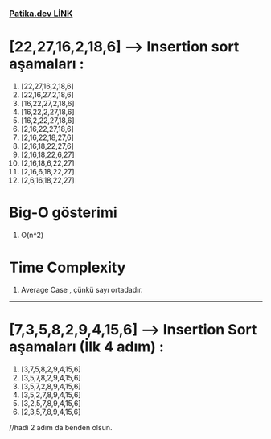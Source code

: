### [Patika.dev LİNK](https://app.patika.dev/gezgo)

# [22,27,16,2,18,6] --> Insertion sort aşamaları :

1. [22,27,16,2,18,6]
2. [22,16,27,2,18,6]
3. [16,22,27,2,18,6]
4. [16,22,2,27,18,6]
5. [16,2,22,27,18,6]
6. [2,16,22,27,18,6]
7. [2,16,22,18,27,6]
8. [2,16,18,22,27,6]
9. [2,16,18,22,6,27]
10. [2,16,18,6,22,27]
11. [2,16,6,18,22,27]
12. [2,6,16,18,22,27]


# Big-O gösterimi

1. O(n^2)

# Time Complexity

1. Average Case , çünkü sayı ortadadır.

-----------------------------------------------

# [7,3,5,8,2,9,4,15,6] --> Insertion Sort aşamaları (İlk 4 adım) :

1. [3,7,5,8,2,9,4,15,6]
2. [3,5,7,8,2,9,4,15,6]
3. [3,5,7,2,8,9,4,15,6]
4. [3,5,2,7,8,9,4,15,6]
5. [3,2,5,7,8,9,4,15,6]
6. [2,3,5,7,8,9,4,15,6]

//hadi 2 adım da benden olsun.

